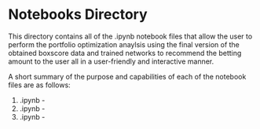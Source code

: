 Notebooks Directory
==============================
This directory contains all of the .ipynb notebook files that allow the user to perform the portfolio optimization anaylsis using the final version of the obtained boxscore data and trained networks to recommend the betting amount to the user all in a user-friendly and interactive manner.

A short summary of the purpose and capabilities of each of the notebook files are as follows:
   1. .ipynb - 
   2. .ipynb - 
   3. .ipynb - 